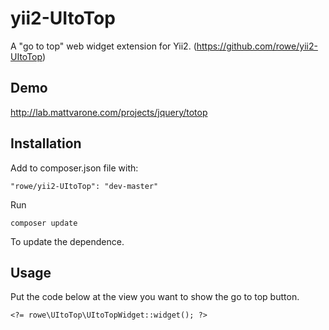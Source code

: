 # yii2-UItoTop
A "go to top" web widget extension for Yii2. (https://github.com/rowe/yii2-UItoTop)


## Demo
http://lab.mattvarone.com/projects/jquery/totop


## Installation
Add to composer.json file with:
```
"rowe/yii2-UItoTop": "dev-master"
```
Run
```
composer update
```
To update the dependence.


## Usage
Put the code below at the view you want to show the go to top button.
``` 
<?= rowe\UItoTop\UItoTopWidget::widget(); ?>
```

